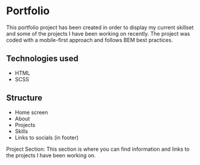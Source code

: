 # Portfolio

This portfolio project has been created in order to display my current skillset and some of the projects I have been working on recently. The project was coded with a mobile-first approach and follows BEM best practices.

## Technologies used
- HTML
- SCSS

## Structure
- Home screen
- About
- Projects
- Skills
- Links to socials (in footer)

Project Section:
This section is where you can find information and links to the projects I have been working on.
